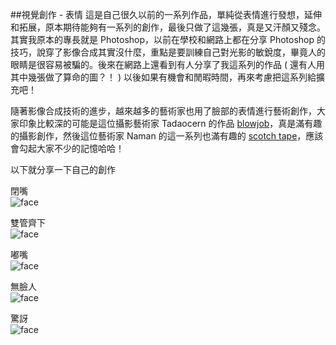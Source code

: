 ##視覺創作 - 表情
這是自己很久以前的一系列作品，單純從表情進行發想，延伸和拓展，原本期待能夠有一系列的創作，最後只做了這幾張，真是又汗顏又殘念。其實我原本的專長就是 Photoshop，以前在學校和網路上都在分享 Photoshop 的技巧，說穿了影像合成其實沒什麼，重點是要訓練自己對光影的敏銳度，畢竟人的眼睛是很容易被騙的。後來在網路上還看到有人分享了我這系列的作品 ( 還有人用其中幾張做了算命的圖？！ ) 以後如果有機會和閒暇時間，再來考慮把這系列給擴充吧！

隨著影像合成技術的進步，越來越多的藝術家也用了臉部的表情進行藝術創作，大家印象比較深的可能是這位攝影藝術家 Tadaocern 的作品 [blowjob](http://www.tadaocern.com/gallery_blowjob.html)，真是滿有趣的攝影創作，然後這位藝術家 Naman 的這一系列也滿有趣的 [scotch tape](http://wesnamanphotography.com/scotch-tape-series/)，應該會勾起大家不少的記憶哈哈！

以下就分享一下自己的創作

閉嘴  
![face](https://lh4.googleusercontent.com/-hgDnQo-Is8M/U5cC_Wi7ilI/AAAAAAAA4Dc/6wTEtnhEjvc/s600/15.jpg)  

雙管齊下  
![face](https://lh4.googleusercontent.com/-7vzs7Gf5eKA/U5cC_VY_aVI/AAAAAAAA4DY/M7DOp5LXZF0/s600/16.jpg)  

嘟嘴  
![face](https://lh4.googleusercontent.com/-DsyQZjJehRE/U5cC_ZRPumI/AAAAAAAA4Ds/eSV7Dj5f-Jc/s600/17.jpg)  

無臉人  
![face](https://lh4.googleusercontent.com/-Tc6bkvIN-eI/U5cDAKlAA0I/AAAAAAAA4Dg/WmjG3O6pW1o/s600/18.jpg)  

驚訝  
![face](https://lh4.googleusercontent.com/-BEWd79QbGHU/U5cDARCz3BI/AAAAAAAA4Do/jxbU8BCD0qw/s600/19.jpg)   